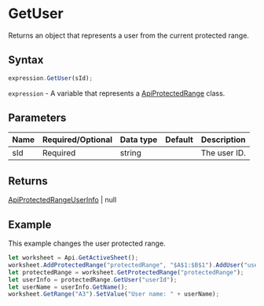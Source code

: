 # GetUser

Returns an object that represents a user from the current protected range.

## Syntax

```javascript
expression.GetUser(sId);
```

`expression` - A variable that represents a [ApiProtectedRange](../ApiProtectedRange.md) class.

## Parameters

| **Name** | **Required/Optional** | **Data type** | **Default** | **Description** |
| ------------- | ------------- | ------------- | ------------- | ------------- |
| sId | Required | string |  | The user ID. |

## Returns

[ApiProtectedRangeUserInfo](../../ApiProtectedRangeUserInfo/ApiProtectedRangeUserInfo.md) \| null

## Example

This example changes the user protected range.

```javascript editor-
let worksheet = Api.GetActiveSheet();
worksheet.AddProtectedRange("protectedRange", "$A$1:$B$1").AddUser("userId", "name", "CanView");
let protectedRange = worksheet.GetProtectedRange("protectedRange");
let userInfo = protectedRange.GetUser("userId");
let userName = userInfo.GetName();
worksheet.GetRange("A3").SetValue("User name: " + userName);
```
